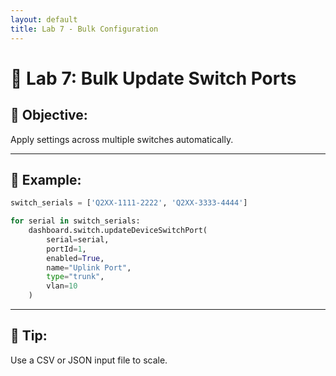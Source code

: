 ```yaml
---
layout: default
title: Lab 7 - Bulk Configuration
---
```


# 🔹 Lab 7: Bulk Update Switch Ports

## 🎯 Objective:
Apply settings across multiple switches automatically.

---

## 🧭 Example:

```python
switch_serials = ['Q2XX-1111-2222', 'Q2XX-3333-4444']

for serial in switch_serials:
    dashboard.switch.updateDeviceSwitchPort(
        serial=serial,
        portId=1,
        enabled=True,
        name="Uplink Port",
        type="trunk",
        vlan=10
    )
```

---

## 🧠 Tip:
Use a CSV or JSON input file to scale.

